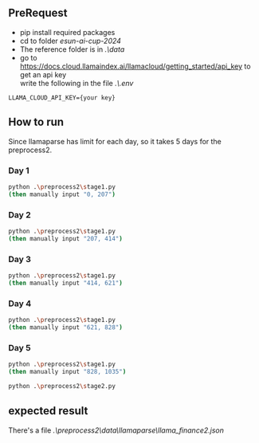 ## PreRequest

- pip install required packages
- cd to folder *esun-ai-cup-2024*
- The reference folder is in *.\data*
- go to https://docs.cloud.llamaindex.ai/llamacloud/getting_started/api_key to get an api key \
write the following in the file *.\\.env*
```
LLAMA_CLOUD_API_KEY={your key}
```


## How to run

Since llamaparse has limit for each day, so it takes 5 days for the preprocess2.

### Day 1

```bash
python .\preprocess2\stage1.py
(then manually input "0, 207")
```

### Day 2

```bash
python .\preprocess2\stage1.py
(then manually input "207, 414")
```

### Day 3

```bash
python .\preprocess2\stage1.py
(then manually input "414, 621")
```

### Day 4

```bash
python .\preprocess2\stage1.py
(then manually input "621, 828")
```

### Day 5

```bash
python .\preprocess2\stage1.py
(then manually input "828, 1035")
```

```bash
python .\preprocess2\stage2.py
```

## expected result

There's a file *.\preprocess2\data\llamaparse\llama_finance2.json*